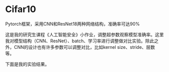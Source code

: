 # Cifar10
Pytorch框架，采用CNN和ResNet18两种网络结构，准确率可达90%

这是我的研究生课程《人工智能安全》小作业，调整超参数观察模型准确率。这里我对模型结构（CNN、ResNet）、batch、学习率进行调整做对比实验。除此之外，CNN的设计也有许多参数可以调整对比，比如kernel size、stride、层数等。

下面是我的实验结果。


